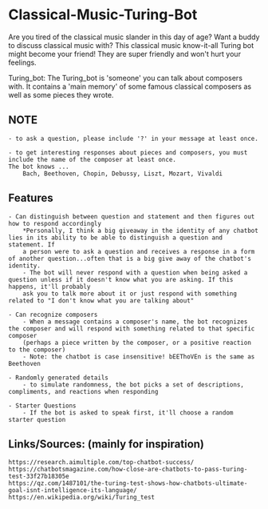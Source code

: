 # Classical-Music-Turing-Bot
Are you tired of the classical music slander in this day of age? Want a buddy to discuss classical music with? This classical music know-it-all Turing bot might become your friend! They are super friendly and won't hurt your feelings. 

Turing_bot: 
The Turing_bot is 'someone' you can talk about composers with. It contains a 'main memory' of some famous classical composers as well as some pieces they wrote.

NOTE
-----

    - to ask a question, please include '?' in your message at least once.
	
    - to get interesting responses about pieces and composers, you must include the name of the composer at least once. 
    The bot knows ...
        Bach, Beethoven, Chopin, Debussy, Liszt, Mozart, Vivaldi
Features
---------

    - Can distinguish between question and statement and then figures out how to respond accordingly
        *Personally, I think a big giveaway in the identity of any chatbot lies in its ability to be able to distinguish a question and statement. If
        a person were to ask a question and receives a response in a form of another question...often that is a big give away of the chatbot's identity.
        - The bot will never respond with a question when being asked a question unless if it doesn't know what you are asking. If this happens, it'll probably
        ask you to talk more about it or just respond with something related to "I don't know what you are talking about"
		
    - Can recognize composers
        - When a message contains a composer's name, the bot recognizes the composer and will respond with something related to that specific composer 
        (perhaps a piece written by the composer, or a positive reaction to the composer)
        - Note: the chatbot is case insensitive! bEEThoVEn is the same as Beethoven 
		
    - Randomly generated details
        - to simulate randomness, the bot picks a set of descriptions, compliments, and reactions when responding
		
    - Starter Questions
        - If the bot is asked to speak first, it'll choose a random starter question
		
Links/Sources: (mainly for inspiration)
-------------------------------------------

    https://research.aimultiple.com/top-chatbot-success/
    https://chatbotsmagazine.com/how-close-are-chatbots-to-pass-turing-test-33f27b18305e
    https://qz.com/1487101/the-turing-test-shows-how-chatbots-ultimate-goal-isnt-intelligence-its-language/
    https://en.wikipedia.org/wiki/Turing_test
 
